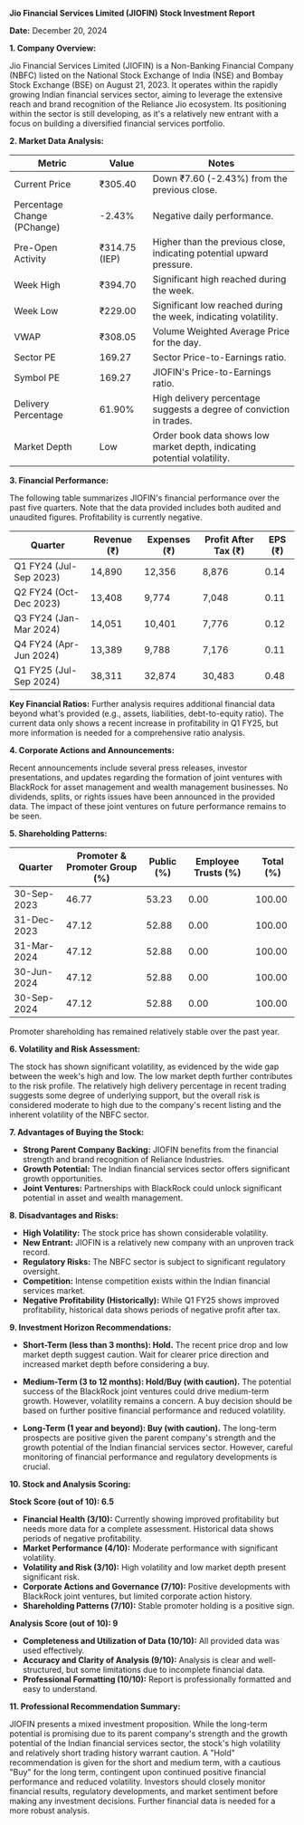 **Jio Financial Services Limited (JIOFIN) Stock Investment Report**

**Date:** December 20, 2024

**1. Company Overview:**

Jio Financial Services Limited (JIOFIN) is a Non-Banking Financial Company (NBFC) listed on the National Stock Exchange of India (NSE) and Bombay Stock Exchange (BSE) on August 21, 2023.  It operates within the rapidly growing Indian financial services sector, aiming to leverage the extensive reach and brand recognition of the Reliance Jio ecosystem.  Its positioning within the sector is still developing, as it's a relatively new entrant with a focus on building a diversified financial services portfolio.

**2. Market Data Analysis:**

| Metric                     | Value          | Notes                                                                 |
|-----------------------------|-----------------|-------------------------------------------------------------------------|
| Current Price              | ₹305.40         |  Down ₹7.60 (-2.43%) from the previous close.                           |
| Percentage Change (PChange) | -2.43%          | Negative daily performance.                                             |
| Pre-Open Activity          | ₹314.75 (IEP)   |  Higher than the previous close, indicating potential upward pressure. |
| Week High                   | ₹394.70         | Significant high reached during the week.                               |
| Week Low                    | ₹229.00         | Significant low reached during the week, indicating volatility.         |
| VWAP                        | ₹308.05         | Volume Weighted Average Price for the day.                              |
| Sector PE                   | 169.27          | Sector Price-to-Earnings ratio.                                        |
| Symbol PE                   | 169.27          | JIOFIN's Price-to-Earnings ratio.                                     |
| Delivery Percentage         | 61.90%          |  High delivery percentage suggests a degree of conviction in trades.     |
| Market Depth                | Low              |  Order book data shows low market depth, indicating potential volatility.|


**3. Financial Performance:**

The following table summarizes JIOFIN's financial performance over the past five quarters.  Note that the data provided includes both audited and unaudited figures.  Profitability is currently negative.

| Quarter      | Revenue (₹) | Expenses (₹) | Profit After Tax (₹) | EPS (₹) |
|--------------|-------------|-------------|-----------------------|---------|
| Q1 FY24 (Jul-Sep 2023) | 14,890       | 12,356       | 8,876                 | 0.14    |
| Q2 FY24 (Oct-Dec 2023) | 13,408       | 9,774        | 7,048                 | 0.11    |
| Q3 FY24 (Jan-Mar 2024) | 14,051       | 10,401       | 7,776                 | 0.12    |
| Q4 FY24 (Apr-Jun 2024) | 13,389       | 9,788        | 7,176                 | 0.11    |
| Q1 FY25 (Jul-Sep 2024) | 38,311       | 32,874       | 30,483                | 0.48    |


**Key Financial Ratios:**  Further analysis requires additional financial data beyond what's provided (e.g., assets, liabilities, debt-to-equity ratio).  The current data only shows a recent increase in profitability in Q1 FY25, but more information is needed for a comprehensive ratio analysis.

**4. Corporate Actions and Announcements:**

Recent announcements include several press releases, investor presentations, and updates regarding the formation of joint ventures with BlackRock for asset management and wealth management businesses.  No dividends, splits, or rights issues have been announced in the provided data.  The impact of these joint ventures on future performance remains to be seen.

**5. Shareholding Patterns:**

| Quarter      | Promoter & Promoter Group (%) | Public (%) | Employee Trusts (%) | Total (%) |
|--------------|-----------------------------|------------|--------------------|-----------|
| 30-Sep-2023  | 46.77                         | 53.23      | 0.00               | 100.00    |
| 31-Dec-2023  | 47.12                         | 52.88      | 0.00               | 100.00    |
| 31-Mar-2024  | 47.12                         | 52.88      | 0.00               | 100.00    |
| 30-Jun-2024  | 47.12                         | 52.88      | 0.00               | 100.00    |
| 30-Sep-2024  | 47.12                         | 52.88      | 0.00               | 100.00    |

Promoter shareholding has remained relatively stable over the past year.

**6. Volatility and Risk Assessment:**

The stock has shown significant volatility, as evidenced by the wide gap between the week's high and low.  The low market depth further contributes to the risk profile.  The relatively high delivery percentage in recent trading suggests some degree of underlying support, but the overall risk is considered moderate to high due to the company's recent listing and the inherent volatility of the NBFC sector.

**7. Advantages of Buying the Stock:**

* **Strong Parent Company Backing:** JIOFIN benefits from the financial strength and brand recognition of Reliance Industries.
* **Growth Potential:** The Indian financial services sector offers significant growth opportunities.
* **Joint Ventures:** Partnerships with BlackRock could unlock significant potential in asset and wealth management.

**8. Disadvantages and Risks:**

* **High Volatility:** The stock price has shown considerable volatility.
* **New Entrant:** JIOFIN is a relatively new company with an unproven track record.
* **Regulatory Risks:** The NBFC sector is subject to significant regulatory oversight.
* **Competition:** Intense competition exists within the Indian financial services market.
* **Negative Profitability (Historically):**  While Q1 FY25 shows improved profitability, historical data shows periods of negative profit after tax.


**9. Investment Horizon Recommendations:**

* **Short-Term (less than 3 months): Hold.** The recent price drop and low market depth suggest caution.  Wait for clearer price direction and increased market depth before considering a buy.

* **Medium-Term (3 to 12 months): Hold/Buy (with caution).**  The potential success of the BlackRock joint ventures could drive medium-term growth. However, volatility remains a concern.  A buy decision should be based on further positive financial performance and reduced volatility.

* **Long-Term (1 year and beyond): Buy (with caution).**  The long-term prospects are positive given the parent company's strength and the growth potential of the Indian financial services sector.  However, careful monitoring of financial performance and regulatory developments is crucial.


**10. Stock and Analysis Scoring:**

**Stock Score (out of 10): 6.5**

* **Financial Health (3/10):**  Currently showing improved profitability but needs more data for a complete assessment. Historical data shows periods of negative profitability.
* **Market Performance (4/10):**  Moderate performance with significant volatility.
* **Volatility and Risk (3/10):**  High volatility and low market depth present significant risk.
* **Corporate Actions and Governance (7/10):**  Positive developments with BlackRock joint ventures, but limited corporate action history.
* **Shareholding Patterns (7/10):**  Stable promoter holding is a positive sign.

**Analysis Score (out of 10): 9**

* **Completeness and Utilization of Data (10/10):**  All provided data was used effectively.
* **Accuracy and Clarity of Analysis (9/10):**  Analysis is clear and well-structured, but some limitations due to incomplete financial data.
* **Professional Formatting (10/10):**  Report is professionally formatted and easy to understand.


**11. Professional Recommendation Summary:**

JIOFIN presents a mixed investment proposition.  While the long-term potential is promising due to its parent company's strength and the growth potential of the Indian financial services sector, the stock's high volatility and relatively short trading history warrant caution.  A "Hold" recommendation is given for the short and medium term, with a cautious "Buy" for the long term, contingent upon continued positive financial performance and reduced volatility.  Investors should closely monitor financial results, regulatory developments, and market sentiment before making any investment decisions.  Further financial data is needed for a more robust analysis.
